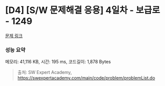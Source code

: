 # [D4] [S/W 문제해결 응용] 4일차 - 보급로 - 1249 

[문제 링크](https://swexpertacademy.com/main/code/problem/problemDetail.do?contestProbId=AV15QRX6APsCFAYD) 

### 성능 요약

메모리: 41,116 KB, 시간: 195 ms, 코드길이: 1,878 Bytes



> 출처: SW Expert Academy, https://swexpertacademy.com/main/code/problem/problemList.do